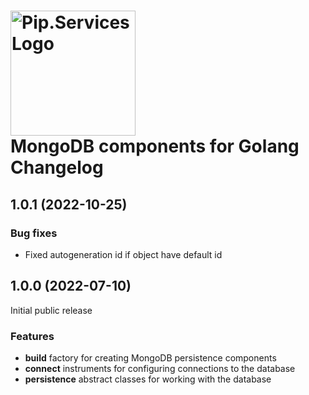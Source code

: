 # <img src="https://uploads-ssl.webflow.com/5ea5d3315186cf5ec60c3ee4/5edf1c94ce4c859f2b188094_logo.svg" alt="Pip.Services Logo" width="200"> <br/> MongoDB components for Golang Changelog

## <a name="1.0.1"></a> 1.0.1 (2022-10-25)

### Bug fixes
* Fixed autogeneration id if object have default id

## <a name="1.0.0"></a> 1.0.0 (2022-07-10)

Initial public release

### Features
* **build** factory for creating MongoDB persistence components
* **connect** instruments for configuring connections to the database
* **persistence** abstract classes for working with the database
